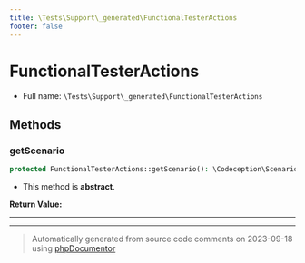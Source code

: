 ```yaml
---
title: \Tests\Support\_generated\FunctionalTesterActions
footer: false
---
```


# FunctionalTesterActions





* Full name: `\Tests\Support\_generated\FunctionalTesterActions`




## Methods

### getScenario



```php
protected FunctionalTesterActions::getScenario(): \Codeception\Scenario
```




* This method is **abstract**.




**Return Value:**





---

---
> Automatically generated from source code comments on 2023-09-18 using [phpDocumentor](http://www.phpdoc.org/)

